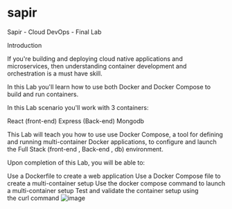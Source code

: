# sapir
Sapir - Cloud DevOps - Final Lab

Introduction

If you're building and deploying cloud native applications and microservices, then understanding container development and orchestration is a must have skill.

In this Lab you'll learn how to use both Docker and Docker Compose to build and run containers.

In this Lab scenario you'll work with 3 containers:

React (front-end)
Express (Back-end)
Mongodb

This Lab will teach you how to use use Docker Compose, a tool for defining and running multi-container Docker applications, to configure and launch the Full Stack (front-end , Back-end , db) environment.


Upon completion of this Lab, you will be able to:

Use a Dockerfile to create a web application
Use a Docker Compose file to create a multi-container setup
Use the docker compose command to launch a multi-container setup
Test and validate the container setup using the curl command
![image](https://user-images.githubusercontent.com/30344406/181781453-4a6942ee-cc61-4dc9-879c-8dc29c057df8.png)

